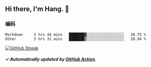 ## Hi there, I'm Hang. 👋

### 编码

<!--START_SECTION:waka-->

```text
Markdown     3 hrs 44 mins   ███████▓░░░░░░░░░░░░░░░░░   30.75 %
Other        3 hrs 31 mins   ███████▒░░░░░░░░░░░░░░░░░   28.94 %
```

<!--END_SECTION:waka-->

[![GitHub Streak](https://github-readme-streak-stats.herokuapp.com?user=huhuhang&hide_border=true&date_format=%5BY.%5Dn.j)](https://git.io/streak-stats)

##### ✓ Automatically updated by [GitHub Action](https://github.com/huhuhang/huhuhang/actions).
